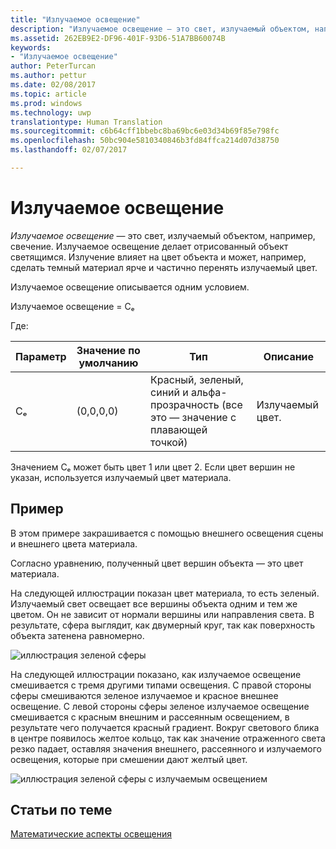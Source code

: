 ```yaml
---
title: "Излучаемое освещение"
description: "Излучаемое освещение — это свет, излучаемый объектом, например, свечение."
ms.assetid: 262EB9E2-DF96-401F-93D6-51A7BB60074B
keywords:
- "Излучаемое освещение"
author: PeterTurcan
ms.author: pettur
ms.date: 02/08/2017
ms.topic: article
ms.prod: windows
ms.technology: uwp
translationtype: Human Translation
ms.sourcegitcommit: c6b64cff1bbebc8ba69bc6e03d34b69f85e798fc
ms.openlocfilehash: 50bc904e5810340846b3fd84ffca214d07d38750
ms.lasthandoff: 02/07/2017

---
```


# <a name="emissive-lighting"></a>Излучаемое освещение


*Излучаемое освещение* — это свет, излучаемый объектом, например, свечение. Излучаемое освещение делает отрисованный объект светящимся. Излучение влияет на цвет объекта и может, например, сделать темный материал ярче и частично перенять излучаемый цвет.

Излучаемое освещение описывается одним условием.

Излучаемое освещение = Cₑ

Где:

| Параметр | Значение по умолчанию | Тип                                                                 | Описание     |
|-----------|---------------|----------------------------------------------------------------------|-----------------|
| Cₑ        | (0,0,0,0)     | Красный, зеленый, синий и альфа-прозрачность (все это — значение с плавающей точкой) | Излучаемый цвет. |

 

Значением Cₑ может быть цвет 1 или цвет 2. Если цвет вершин не указан, используется излучаемый цвет материала.

## <a name="span-idexamplespanspan-idexamplespanspan-idexamplespanexample"></a><span id="Example"></span><span id="example"></span><span id="EXAMPLE"></span>Пример


В этом примере закрашивается с помощью внешнего освещения сцены и внешнего цвета материала.

Согласно уравнению, полученный цвет вершин объекта — это цвет материала.

На следующей иллюстрации показан цвет материала, то есть зеленый. Излучаемый свет освещает все вершины объекта одним и тем же цветом. Он не зависит от нормали вершины или направления света. В результате, сфера выглядит, как двумерный круг, так как поверхность объекта затенена равномерно.

![иллюстрация зеленой сферы](images/lighte.jpg)

На следующей иллюстрации показано, как излучаемое освещение смешивается с тремя другими типами освещения. С правой стороны сферы смешиваются зеленое излучаемое и красное внешнее освещение. С левой стороны сферы зеленое излучаемое освещение смешивается с красным внешним и рассеянным освещением, в результате чего получается красный градиент. Вокруг светового блика в центре появилось желтое кольцо, так как значение отраженного света резко падает, оставляя значения внешнего, рассеянного и излучаемого освещения, которые при смешении дают желтый цвет.

![иллюстрация зеленой сферы с излучаемым освещением](images/lightadse.jpg)

## <a name="span-idrelated-topicsspanrelated-topics"></a><span id="related-topics"></span>Статьи по теме


[Математические аспекты освещения](mathematics-of-lighting.md)

 

 






